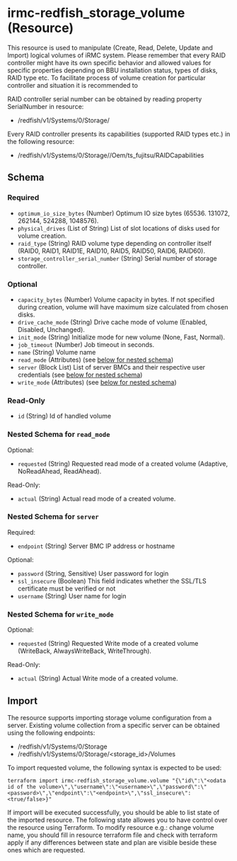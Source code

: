 # irmc-redfish_storage_volume (Resource)

This resource is used to manipulate (Create, Read, Delete, Update and Import) logical volumes of iRMC system.
Please remember that every RAID controller might have its own specific behavior and allowed values for specific properties
depending on BBU installation status, types of disks, RAID type etc.
To facilitate process of volume creation for particular controller and situation it is recommended to

RAID controller serial number can be obtained by reading property SerialNumber in resource:
- /redfish/v1/Systems/0/Storage/<controllerId>

Every RAID controller presents its capabilities (supported RAID types etc.) in the following resource:
- /redfish/v1/Systems/0/Storage/<controllerId>/Oem/ts_fujitsu/RAIDCapabilities


## Schema

### Required

- `optimum_io_size_bytes` (Number) Optimum IO size bytes (65536. 131072, 262144, 524288, 1048576).
- `physical_drives` (List of String) List of slot locations of disks used for volume creation.
- `raid_type` (String) RAID volume type depending on controller itself (RAID0, RAID1, RAID1E, RAID10, RAID5, RAID50, RAID6, RAID60).
- `storage_controller_serial_number` (String) Serial number of storage controller.

### Optional

- `capacity_bytes` (Number) Volume capacity in bytes. If not specified during creation, volume will have maximum size calculated from chosen disks.
- `drive_cache_mode` (String) Drive cache mode of volume (Enabled, Disabled, Unchanged).
- `init_mode` (String) Initialize mode for new volume (None, Fast, Normal).
- `job_timeout` (Number) Job timeout in seconds.
- `name` (String) Volume name
- `read_mode` (Attributes) (see [below for nested schema](#nestedatt--read_mode))
- `server` (Block List) List of server BMCs and their respective user credentials (see [below for nested schema](#nestedblock--server))
- `write_mode` (Attributes) (see [below for nested schema](#nestedatt--write_mode))

### Read-Only

- `id` (String) Id of handled volume

<a id="nestedatt--read_mode"></a>
### Nested Schema for `read_mode`

Optional:

- `requested` (String) Requested read mode of a created volume (Adaptive, NoReadAhead, ReadAhead).

Read-Only:

- `actual` (String) Actual read mode of a created volume.


<a id="nestedblock--server"></a>
### Nested Schema for `server`

Required:

- `endpoint` (String) Server BMC IP address or hostname

Optional:

- `password` (String, Sensitive) User password for login
- `ssl_insecure` (Boolean) This field indicates whether the SSL/TLS certificate must be verified or not
- `username` (String) User name for login

<a id="nestedatt--write_mode"></a>
### Nested Schema for `write_mode`

Optional:

- `requested` (String) Requested Write mode of a created volume (WriteBack, AlwaysWriteBack, WriteThrough).

Read-Only:

- `actual` (String) Actual Write mode of a created volume.


## Import

The resource supports importing storage volume configuration from a server.
Existing volume collection from a specific server can be obtained using the following endpoints:
- /redfish/v1/Systems/0/Storage
- /redfish/v1/Systems/0/Storage/<storage_id>/Volumes

To import requested volume, the following syntax is expected to be used:
```shell
terraform import irmc-redfish_storage_volume.volume "{\"id\":\"<odata id of the volume>\",\"username\":\"<username>\",\"password\":\"<password>\",\"endpoint\":\"<endpoint>\",\"ssl_insecure\":<true/false>}"
```

If import will be executed successfully, you should be able to list state of the imported resource.
The following state allowes you to have control over the resource using Terraform.
To modify resource e.g.: change volume name, you should fill in resource terraform file and check with terraform apply if any differences
between state and plan are visible beside these ones which are requested.
